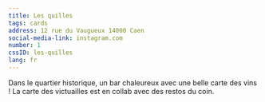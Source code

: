 ```yaml
---
title: Les quilles
tags: cards
address: 12 rue du Vaugueux 14000 Caen
social-media-link: instagram.com
number: 1
cssID: les-quilles
lang: fr
---
```


Dans le quartier historique, un bar chaleureux avec une belle carte des vins ! La carte des victuailles est en collab avec des restos du coin.
